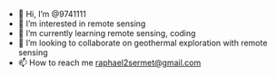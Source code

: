 - 👋 Hi, I’m @9741111
- 👀 I’m interested in remote sensing
- 🌱 I’m currently learning remote sensing, coding
- 💞️ I’m looking to collaborate on geothermal exploration with remote sensing
- 📫 How to reach me raphael2sermet@gmail.com

<!---
9741111/9741111 is a ✨ special ✨ repository because its `README.md` (this file) appears on your GitHub profile.
You can click the Preview link to take a look at your changes.
--->
